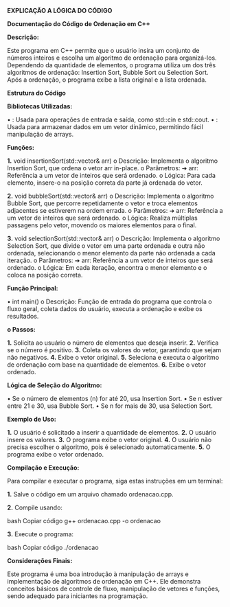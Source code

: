 
 **EXPLICAÇÃO A LÓGICA DO CÓDIGO**

 **Documentação do Código de Ordenação em C++**

 **Descrição:**

Este programa em C++ permite que o usuário insira um conjunto de números inteiros e escolha um algoritmo de ordenação para organizá-los. 
Dependendo da quantidade de elementos, o programa utiliza um dos três algoritmos de ordenação: Insertion Sort, Bubble Sort ou Selection Sort. Após a ordenação, o programa exibe a lista original e a lista ordenada.

**Estrutura do Código**   

**Bibliotecas Utilizadas:**

•	<iostream>: Usada para operações de entrada e saída, como std::cin e std::cout.
•	<vector>: Usada para armazenar dados em um vetor dinâmico, permitindo fácil manipulação de arrays.

**Funções:**

**1.**	void insertionSort(std::vector<int>& arr)
o	Descrição: Implementa o algoritmo Insertion Sort, que ordena o vetor arr in-place.
o	Parâmetros:
➔	arr: Referência a um vetor de inteiros que será ordenado.
o	Lógica: Para cada elemento, insere-o na posição correta da parte já ordenada do vetor.

**2.**	void bubbleSort(std::vector<int>& arr)
o	Descrição: Implementa o algoritmo Bubble Sort, que percorre repetidamente o vetor e troca elementos adjacentes se estiverem na ordem errada.
o	Parâmetros:
➔	arr: Referência a um vetor de inteiros que será ordenado.
o	Lógica: Realiza múltiplas passagens pelo vetor, movendo os maiores elementos para o final.

**3.**	void selectionSort(std::vector<int>& arr)
o	Descrição: Implementa o algoritmo Selection Sort, que divide o vetor em uma parte ordenada e outra não ordenada, selecionando o menor elemento da parte não ordenada a cada iteração.
o	Parâmetros:
➔	arr: Referência a um vetor de inteiros que será ordenado.
o	Lógica: Em cada iteração, encontra o menor elemento e o coloca na posição correta.

**Função Principal:**

•	int main()
o	Descrição: Função de entrada do programa que controla o fluxo geral, coleta dados do usuário, executa a ordenação e exibe os resultados.

**o	Passos:**

**1.**	Solicita ao usuário o número de elementos que deseja inserir.
**2.**	Verifica se o número é positivo.
**3.**	Coleta os valores do vetor, garantindo que sejam não negativos.
**4.**	Exibe o vetor original.
**5.**	Seleciona e executa o algoritmo de ordenação com base na quantidade de elementos.
**6.**	Exibe o vetor ordenado.

**Lógica de Seleção do Algoritmo:**

•	Se o número de elementos (n) for até 20, usa Insertion Sort.
•	Se n estiver entre 21 e 30, usa Bubble Sort.
•	Se n for mais de 30, usa Selection Sort.

**Exemplo de Uso:**

**1.**	O usuário é solicitado a inserir a quantidade de elementos.
**2.**	O usuário insere os valores.
**3.**	O programa exibe o vetor original.
**4.**	O usuário não precisa escolher o algoritmo, pois é selecionado automaticamente.
**5.**	O programa exibe o vetor ordenado.

**Compilação e Execução:**

Para compilar e executar o programa, siga estas instruções em um terminal:

**1.**	Salve o código em um arquivo chamado ordenacao.cpp.

**2.**	Compile usando:

bash
Copiar código
g++ ordenacao.cpp -o ordenacao

**3.**	Execute o programa:

bash
Copiar código
./ordenacao

**Considerações Finais:**

Este programa é uma boa introdução à manipulação de arrays e implementação de algoritmos de ordenação em C++. Ele demonstra conceitos básicos de controle de fluxo, manipulação de vetores e funções, 
sendo adequado para iniciantes na programação.
